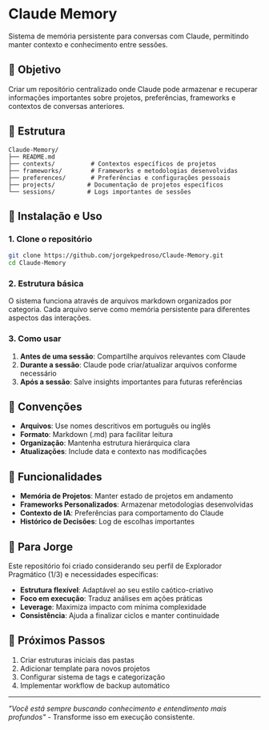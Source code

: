 # Claude Memory

Sistema de memória persistente para conversas com Claude, permitindo manter contexto e conhecimento entre sessões.

## 🎯 Objetivo

Criar um repositório centralizado onde Claude pode armazenar e recuperar informações importantes sobre projetos, preferências, frameworks e contextos de conversas anteriores.

## 📁 Estrutura

```
Claude-Memory/
├── README.md
├── contexts/          # Contextos específicos de projetos
├── frameworks/        # Frameworks e metodologias desenvolvidas
├── preferences/       # Preferências e configurações pessoais
├── projects/         # Documentação de projetos específicos
└── sessions/         # Logs importantes de sessões
```

## 🚀 Instalação e Uso

### 1. Clone o repositório
```bash
git clone https://github.com/jorgekpedroso/Claude-Memory.git
cd Claude-Memory
```

### 2. Estrutura básica
O sistema funciona através de arquivos markdown organizados por categoria. Cada arquivo serve como memória persistente para diferentes aspectos das interações.

### 3. Como usar
1. **Antes de uma sessão**: Compartilhe arquivos relevantes com Claude
2. **Durante a sessão**: Claude pode criar/atualizar arquivos conforme necessário
3. **Após a sessão**: Salve insights importantes para futuras referências

## 📝 Convenções

- **Arquivos**: Use nomes descritivos em português ou inglês
- **Formato**: Markdown (.md) para facilitar leitura
- **Organização**: Mantenha estrutura hierárquica clara
- **Atualizações**: Include data e contexto nas modificações

## 🔧 Funcionalidades

- **Memória de Projetos**: Manter estado de projetos em andamento
- **Frameworks Personalizados**: Armazenar metodologias desenvolvidas
- **Contexto de IA**: Preferências para comportamento do Claude
- **Histórico de Decisões**: Log de escolhas importantes

## 🎯 Para Jorge

Este repositório foi criado considerando seu perfil de Explorador Pragmático (1/3) e necessidades específicas:

- **Estrutura flexível**: Adaptável ao seu estilo caótico-criativo
- **Foco em execução**: Traduz análises em ações práticas
- **Leverage**: Maximiza impacto com mínima complexidade
- **Consistência**: Ajuda a finalizar ciclos e manter continuidade

## 🚀 Próximos Passos

1. Criar estruturas iniciais das pastas
2. Adicionar template para novos projetos
3. Configurar sistema de tags e categorização
4. Implementar workflow de backup automático

---

*"Você está sempre buscando conhecimento e entendimento mais profundos"* - Transforme isso em execução consistente.